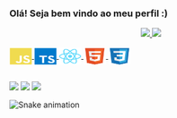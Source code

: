 ### Olá! Seja bem vindo ao meu perfil :) 

<div align="center">
  <a href="https://github.com/gabrielsouzacry">
  <img height="150em" src="https://github-readme-stats.vercel.app/api?username=gabrielsouzacry&show_icons=true&theme=chartreuse-dark&include_all_commits=true&count_private=true"/>
  <img height="150em" src="https://github-readme-stats.vercel.app/api/top-langs/?username=gabrielsouzacry&layout=compact&langs_count=7&theme=chartreuse-dark"/>
</div>

  <div style="display: inline_block"><br>
  <img align="center" alt="cry-Js" height="30" width="40" src="https://raw.githubusercontent.com/devicons/devicon/master/icons/javascript/javascript-plain.svg">
  <img align="center" alt="cry-Ts" height="30" width="40" src="https://raw.githubusercontent.com/devicons/devicon/master/icons/typescript/typescript-plain.svg">
  <img align="center" alt="cry-React" height="30" width="40" src="https://raw.githubusercontent.com/devicons/devicon/master/icons/react/react-original.svg">
  <img align="center" alt="cry-HTML" height="30" width="40" src="https://raw.githubusercontent.com/devicons/devicon/master/icons/html5/html5-original.svg">
  <img align="center" alt="cry-CSS" height="30" width="40" src="https://raw.githubusercontent.com/devicons/devicon/master/icons/css3/css3-original.svg">
</div>
  
  ##
  
 <div>

  <a href = "mailto:tos.souza@gmail.com@gmail.com"><img src="https://img.shields.io/badge/Gmail-D14836?style=for-the-badge&logo=gmail&logoColor=white" target="_blank"></a>
  <a href="https://www.linkedin.com/in/gabrielsouzacry" target="_blank"><img src="https://img.shields.io/badge/LinkedIn-0077B5?style=for-the-badge&logo=linkedin&logoColor=white" target="_blank"></a> 
        <a href="https://instagram.com/gabrielsouzacry" target="_blank"><img src="https://img.shields.io/badge/Instagram-E4405F?style=for-the-badge&logo=instagram&logoColor=white" target="_blank"></a>

  
  ![Snake animation](https://github.com/gabrielsouzacry/gabrielsouzacry/blob/output/github-contribution-grid-snake.svg)
 </div>
